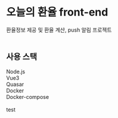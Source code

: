 # 오늘의 환율 front-end

환율정보 제공 및 환율 계산, push 알림 프로젝트
<br/>
<br/>

## 사용 스택

Node.js <br/>
Vue3 <br/>
Quasar <br/>
Docker <br/>
Docker-compose <br/>
<br/>
test
